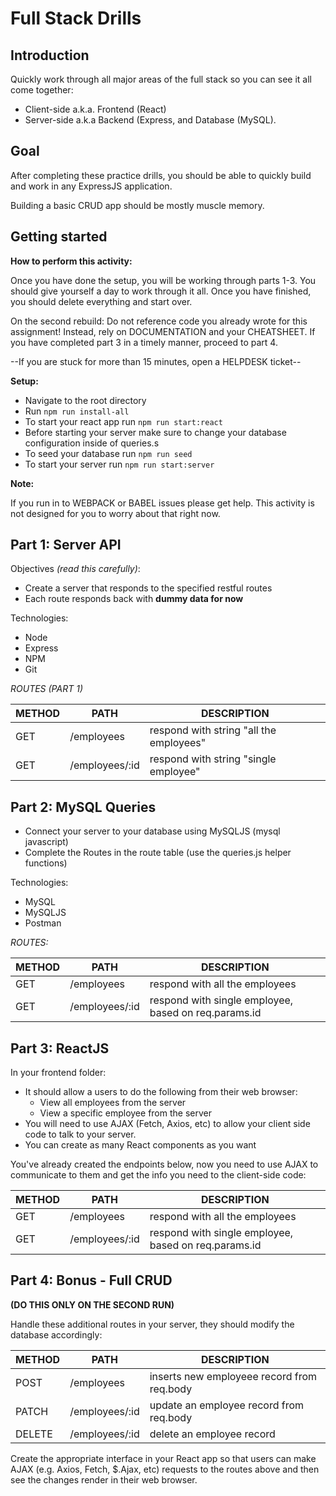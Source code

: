 # Full Stack Drills

## Introduction

Quickly work through all major areas of the full stack so you can see it all come together: 
 - Client-side a.k.a. Frontend (React)
 - Server-side a.k.a Backend (Express, and Database (MySQL).

## Goal

After completing these practice drills, you should be able to quickly build and work in any ExpressJS application. 

Building a basic CRUD app should be mostly muscle memory.

## Getting started

**How to perform this activity:**

Once you have done the setup, you will be working through parts 1-3. You should give yourself a day to work through it all. Once you have finished, you should delete everything and start over.

On the second rebuild: Do not reference code you already wrote for this assignment! Instead, rely on DOCUMENTATION and your CHEATSHEET. If you have completed part 3 in a timely manner, proceed to part 4.

--If you are stuck for more than 15 minutes, open a HELPDESK ticket--

**Setup:**

- Navigate to the root directory
- Run `npm run install-all`
- To start your react app run `npm run start:react`
- Before starting your server make sure to change your database configuration inside of queries.s
- To seed your database run `npm run seed`
- To start your server run `npm run start:server`

**Note:**

If you run in to WEBPACK or BABEL issues please get help. This activity is not designed for you to worry about that right now.

## Part 1: Server API

Objectives _(read this carefully)_:

- Create a server that responds to the specified restful routes
- Each route responds back with **dummy data for now**

Technologies:

- Node
- Express
- NPM
- Git

_ROUTES (PART 1)_

| METHOD | PATH           | DESCRIPTION                                  |
| ------ | -------------- | -------------------------------------------- |
| GET    | /employees     | respond with string "all the employees"      |
| GET    | /employees/:id | respond with string "single employee"        |

## Part 2: MySQL Queries

- Connect your server to your database using MySQLJS (mysql javascript)
- Complete the Routes in the route table (use the queries.js helper functions)

Technologies:

- MySQL
- MySQLJS
- Postman

_ROUTES:_

| METHOD | PATH           | DESCRIPTION                                                |
| ------ | -------------- | ---------------------------------------------------------- |
| GET    | /employees     | respond with all the employees                             |
| GET    | /employees/:id | respond with single employee, based on req.params.id        |

## Part 3: ReactJS

In your frontend folder:

- It should allow a users to do the following from their web browser:
  - View all employees from the server
  - View a specific employee from the server
- You will need to use AJAX (Fetch, Axios, etc) to allow your client side code to talk to your server.
- You can create as many React components as you want

You've already created the endpoints below, now you need to use AJAX to communicate to them and get the info you need to the client-side code:

| METHOD | PATH           | DESCRIPTION                                                |
| ------ | -------------- | ---------------------------------------------------------- |
| GET    | /employees     | respond with all the employees                             |
| GET    | /employees/:id | respond with single employee, based on req.params.id        |

## Part 4: Bonus - Full CRUD  

**(DO THIS ONLY ON THE SECOND RUN)**

Handle these additional routes in your server, they should modify the database accordingly:

| METHOD | PATH           | DESCRIPTION                                 |
| ------ | -------------- | ------------------------------------------- |
| POST   | /employees     | inserts new employeee record from req.body  |
| PATCH  | /employees/:id | update an employee record from req.body     |
| DELETE | /employees/:id | delete an employee record                   |

Create the appropriate interface in your React app so that users can make AJAX (e.g. Axios, Fetch, $.Ajax, etc) requests to the routes above and then see the changes render in their web browser.
